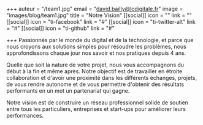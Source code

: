 +++
auteur = "/team1.jpg"
email = "david.bailly@lcdigitale.fr"
image = "images/blog/team1.jpg"
title = "Notre Vision"
[[social]]
icon = ""
link = ""
[[social]]
icon = "ti-facebook"
link = "#"
[[social]]
icon = "ti-twitter-alt"
link = "#"
[[social]]
icon = "ti-github"
link = "#"

+++
Passionnés par le monde du digital et de la technologie, et parce que nous croyons aux solutions simples pour résoudre les problèmes, nous approfondissons chaque jour nos savoir et nos pratiques depuis 4 ans. 

Quelle que soit la nature de votre projet, nous vous accompagnons du début à la fin et même après. Notre objectif est de travailler en étroite collaboration et d'avoir une proximité dans les différents échanges, projets, de vous rendre autonome et de vous permettre d'obtenir des résultats performants en un mot un partenariat qui gagne. 

  
Notre vision est de construire un réseau professionnel solide de soutien entre tous les particuliers, entreprises et  start-ups pour améliorer leurs performances. 

